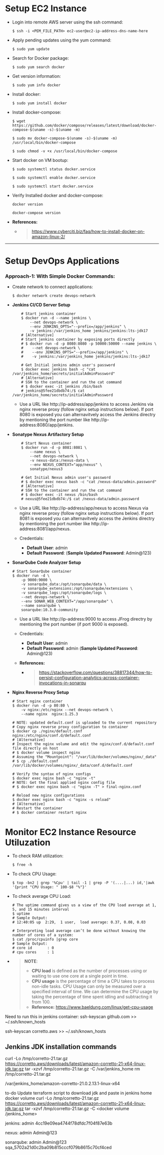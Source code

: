 # Setup EC2 Instance

- Login into remote AWS server using the ssh command:
    ```shell
    $ ssh -i <PEM_FILE_PATH> ec2-user@ec2-ip-address-dns-name-here
    ```
- Apply pending updates using the yum command:
    ```shell
    $ sudo yum update
    ```
- Search for Docker package:
    ```shell
    $ sudo yum search docker
    ```
- Get version information:
    ```shell
    $ sudo yum info docker
    ```
- Install docker:
    ```shell
    $ sudo yum install docker
    ```
- Install docker-compose:
    ```shell
    $ wget https://github.com/docker/compose/releases/latest/download/docker-compose-$(uname -s)-$(uname -m) 
    
    $ sudo mv docker-compose-$(uname -s)-$(uname -m) /usr/local/bin/docker-compose
    
    $ sudo chmod -v +x /usr/local/bin/docker-compose
    ```
- Start docker on VM bootup:
    ```shell
    $ sudo systemctl status docker.service

    $ sudo systemctl enable docker.service

    $ sudo systemctl start docker.service
    ```
- Verify Installed docker and docker-compose:
    ```shell
    docker version

    docker-compose version
    ```
- **References:**
    - > https://www.cyberciti.biz/faq/how-to-install-docker-on-amazon-linux-2/
---
# Setup DevOps Applications

### Approach-1: With Simple Docker Commands:
- Create network to connect applications:
    ```shell
    $ docker network create devops-network
    ```

- **Jenkins CI/CD Server Setup**

    ```shell
        # Start jenkins container
        $ docker run -d --name jenkins \
            --net devops-network \
            --env JENKINS_OPTS="--prefix=/app/jenkins" \
            -v jenkins:/var/jenkins_home jenkins/jenkins:lts-jdk17
        # [Alternative]
        # Start jenkins container by exposing ports directly
        # $ docker run -d -p 8080:8080 -p 50000:50000 --name jenkins \
        #    --net devops-network \
        #    --env JENKINS_OPTS="--prefix=/app/jenkins" \
        #    -v jenkins:/var/jenkins_home jenkins/jenkins:lts-jdk17
        
        # Get Initial jenkins admin user's password
        $ docker exec jenkins bash -c "cat /var/jenkins_home/secrets/initialAdminPassword"
        # [Alternative]
        # SSH to the container and run the cat command
        # $ docker exec -it jenkins /bin/bash
        # jenkins@5fee21dbdb74:/$ cat /var/jenkins_home/secrets/initialAdminPassword

    ```
    -   Use a URL like http://ip-address/app/jenkins to access Jenkins via nginx reverse proxy (follow nginx setup instructions below). If port 8080 is exposed you can alternavitvely access the Jenkins directry by mentioning the port number like http://ip-address:8080/app/jenkins.
    

- **Sonatype Nexus Artifactory Setup**

    ```shell
        # Start Nexus container
        $ docker run -d -p 8081:8081 \
            --name nexus \
            --net devops-network \
            -v nexus-data:/nexus-data \
            --env NEXUS_CONTEXT="app/nexus" \
            sonatype/nexus3

        # Get Initial Nexus admin user's password
        # $ docker exec nexus bash -c "cat /nexus-data/admin.password"
        # [Alternative]
        # SSH to the container and run the cat command
        # $ docker exec -it nexus /bin/bash
        # nexus@5fee21dbdb74:/$ cat /nexus-data/admin.password
    ```

    - Use a URL like http://ip-address/app/nexus to access Nexus via nginx reverse proxy (follow nginx setup instructions below). If port 8081 is exposed you can alternavitvely access the Jenkins directry by mentioning the port number like http://ip-address:8081/app/nexus.

    - Credentials:
        - **Default User**: admin
        - **Default Password**: <Add file path here...> (**Sample Updated Password**: Admin@123)



- **SonarQube Code Analyzer Setup**
    ```shell
    # Start SonarQube container
    $ docker run -d \
        -p 9000:9000 \
        -v sonarqube_data:/opt/sonarqube/data \
        -v sonarqube_extensions:/opt/sonarqube/extensions \
        -v sonarqube_logs:/opt/sonarqube/logs \
        --net devops-network \
        --env SONAR_WEB_CONTEXT="/app/sonarqube" \
        --name sonarqube \
        sonarqube:10.3.0-community
    ```

    - Use a URL like http://ip-address:9000 to access JFrog directry by mentioning the port number (if port 9000 is exposed).

    - Credentials:
        - **Default User**: admin
        - **Default Password**: admin (**Sample Updated Password**: Admin@123)

    - **References:**
        - > https://stackoverflow.com/questions/38817344/how-to-persist-configuration-analytics-across-container-invocations-in-sonarqu 

- **Nginx Reverse Proxy Setup**
    ```shell
    # Start nginx container
    $ docker run -d -p 80:80 \
        -v nginx:/etc/nginx --net devops-network \
        --name nginx  nginx:1.25.3

    # NOTE: updated default.conf is uploaded to the current repository
    # Copy nginx reverse proxy configuration to container
    $ docker cp ./nginx/default.conf  nginx:/etc/nginx/conf.d/default.conf
    # [Alternative]
    # Inspect the nginx volume and edit the nginx/conf.d/default.conf file directly on host
    # $ docker volume inspect nginx 
    # Assuming the "Mountpoint": "/var/lib/docker/volumes/nginx/_data"
    # $ cp ./default.conf  /var/lib/docker/volumes/nginx/_data/conf.d/default.conf

    # Verify the syntax of nginx configs
    $ docker exec nginx bash -c "nginx -t"
    # NOTE: Get the final applied nginx config file
    # $ docker exec nginx bash -c "nginx -T" > final-nginx.conf

    # Reload new nginx configurations
    $ docker exec nginx bash -c "nginx -s reload"
    # [Alternative]
    # Restart the container
    # $ docker container restart nginx
    ```

# Monitor EC2 Instance Resource Utiluzation
- To check RAM utilization:
    ```shell
    $ free -h
    ```
- To check CPU Usage:
    ```shell
    $ top -bn2 | grep '%Cpu' | tail -1 | grep -P '(....|...) id,'|awk '{print "CPU Usage: " 100-$8 "%"}'
    ```

- To check average CPU Load:
    ```shell
    # The uptime command gives us a view of the CPU load average at 1, 5, and 15 minutes interval
    $ uptime
    # Sample Output:
    # 12:40:05 up  2:29,  1 user,  load average: 0.37, 0.08, 0.03

    # Interpreting load average can’t be done without knowing the number of cores of a system:
    $ cat /proc/cpuinfo |grep core
    # Sample Output:
    # core id		: 0
    # cpu cores	    : 1
    ```

- > **NOTE**:
  > - **CPU load** is defined as the number of processes using or waiting to use one core at a single point in time.
  > -  **CPU usage** is the percentage of time a CPU takes to process non-idle tasks. CPU Usage can only be measured over a specified interval of time. We can determine the CPU usage by taking the percentage of time spent idling and subtracting it from 100. 
  > - **Reference:** https://www.baeldung.com/linux/get-cpu-usage




Need to run this in jenkins container:
ssh-keyscan github.com >> ~/.ssh/known_hosts

ssh-keyscan corretto.aws >> ~/.ssh/known_hosts

## Jenkins JDK installation commands
curl -Lo /tmp/corretto-21.tar.gz https://corretto.aws/downloads/latest/amazon-corretto-21-x64-linux-jdk.tar.gz
tar -xzvf /tmp/corretto-21.tar.gz -C /var/jenkins_home
rm /tmp/corretto-21.tar.gz

/var/jenkins_home/amazon-corretto-21.0.2.13.1-linux-x64


to-do
Update terraform script to download jdk and paste in jenkins home docker volume
curl -Lo /tmp/corretto-21.tar.gz https://corretto.aws/downloads/latest/amazon-corretto-21-x64-linux-jdk.tar.gz
tar -xzvf /tmp/corretto-21.tar.gz -C <docker volume /jenkins_home>

jenkins:
admin
4cc19e09ea4744f78dfdc7f04f87e63b

nexus:
admin
Admin@123

sonarqube:
admin
Admin@123
sqa_5702a21d0c2ba09b815cccf079b8615c70cf4ced